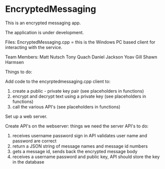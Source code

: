 # EncryptedMessaging
This is an encrypted messaging app. 

The application is under development. 

Files: 
EncryptedMessaging.cpp = this is the Windows PC based client for interacting with the service.

Team Members:
Matt Nutsch
Tony Quach
Daniel Jackson
Yoav Gill
Shawn Harmsen

Things to do:

Add code to the encyrptedmessaging.cpp client to:
1. create a public - private key pair (see placeholders in functions)
2. encrypt and decrypt text using a private key (see placeholders in functions)
3. call the various API's (see placeholders in functions)

Set up a web server.

Create API's on the webserver:
things we need the server API's to do: 
1. receives username password sign in API validates user name and password are correct 
2. return a JSON string of message names and message id numbers 
3. gets a message id, sends back the encrypted message body 
4. receives a username password and public key, API should store the key in the database
